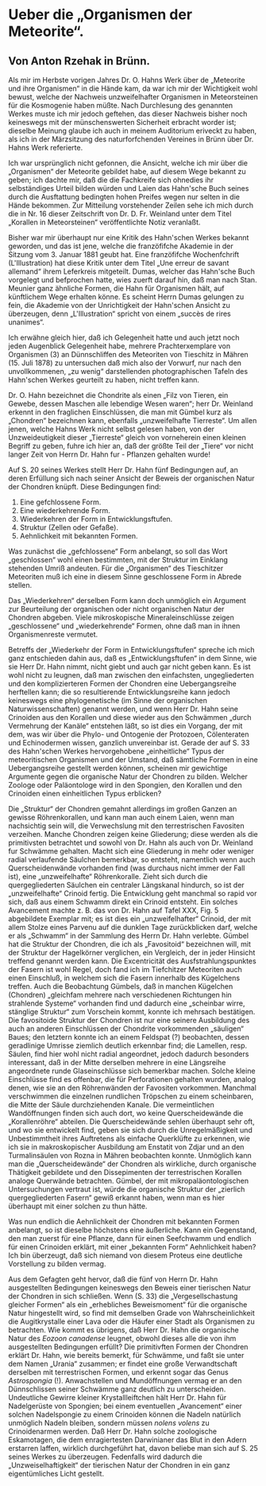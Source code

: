 # Ueber die „Organismen der Meteorite“.

## Von Anton Rzehak in Brünn.

Als mir im Herbste vorigen Jahres Dr. O. Hahns Werk über de „Meteorite und ihre Organismen“ in die Hände kam, da war ich mir der Wichtigkeit wohl bewust, welche der Nachweis unzweifelhafter Organismen in Meteorsteinen für die Kosmogenie haben müßte. Nach Durchlesung des genannten Werkes muste ich mir jedoch geftehen, das dieser Nachweis bisher noch keineswegs mit der münschenswerten Sicherheit erbracht worder ist; dieselbe Meinung glaube ich auch in meinem Auditorium eriveckt zu haben, als ich in der Märzsitzung des naturforfchenden Vereines in Brünn über Dr. Hahns Werk referierte.

Ich war ursprünglich nicht gefonnen, die Ansicht, welche ich mir über die „Organismen“ der Meteorite gebildet habe, auf diesem Wege bekannt zu geben; ich dachte mir, daß die die Fachkreife sich ohnedies ihr selbständiges Urteil bilden würden und Laien das Hahn'sche Buch seines durch die Ausftattung bedingten hohen Preifes wegen nur selten in die Hände bekommen. Zur Mitteilung vorstehender Zeilen sehe ich mich durch die in Nr. 16 dieser Zeitschrift von Dr. D. Fr. Weinland unter dem Titel „Korallen in Meteorsteinen“ veröffentlichte Notiz veranlaßt.

Bisher war mir überhaupt nur eine Kritik des Hahn'schen Werkes bekannt geworden, und das ist jene, welche die franzöfifche Akademie in der Sitzung vom 3. Januar 1881 geubt hat. Eine franzöfifche Wochenfchrift (L'Illustration) hat diese Kritik unter dem Titel „Une erreur de savant allemand“ ihrem Leferkreis mitgeteilt. Dumas, welcher das Hahn'sche Buch vorgelegt und befprochen hatte, wies zuerft darauf hin, daß man nach Stan. Meunier ganz ähnliche Formen, die Hahn für Organismen hält, auf künftlichem Wege erhalten könne. Es scheint Herrn Dumas gelungen zu fein, die Akademie von der Unrichtigkeit der Hahn'schen Ansicht zu überzeugen, denn „L'Illustration“ spricht von einem „succès de rires unanimes“.

Ich erwähne gleich hier, daß ich Gelegenheit hatte und auch jetzt noch jeden Augenblick Gelegenheit habe, mehrere Prachterxemplare von Organismen (3) an Dünnschliffen des Meteoriten von Tieschitz in Mähren (15. Juli 1878) zu untersuchen daß mich also der Vorwurf, nur nach den unvollkommenen, „zu wenig“ darstellenden photographischen Tafeln des Hahn'schen Werkes geurteilt zu haben, nicht treffen kann.

Dr. O. Hahn bezeichnet die Chondrite als einen „Filz von Tieren, ein Gewebe, dessen Maschen alle lebendige Wesen waren“; herr Dr. Weinland erkennt in den fraglichen Einschlüssen, die man mit Gümbel kurz als „Chondren“ bezeichnen kann, ebenfalls „unzweifelhafte Tierreste“. Um allen jenen, welche Hahns Werk nicht selbst gelesen haben, von der Unzweideutigkeit dieser „Tierreste“ gleich von vorneherein einen kleinen Begriff zu geben, fuhre ich hier an, daß der größte Teil der „Tiere“ vor nicht langer Zeit von Herrn Dr. Hahn fur - Pflanzen gehalten wurde!

Auf S. 20 seines Werkes stellt Herr Dr. Hahn fünf Bedingungen auf, an deren Erfüllung sich nach seiner Ansicht der Beweis der organischen Natur der Chondren knüpft. Diese Bedingungen find:
1) Eine gefchlossene Form.
2) Eine wiederkehrende Form.
3) Wiederkehren der Form in Entwicklungsftufen.
4) Struktur (Zellen oder Gefaße).
5) Aehnlichkeit mit bekannten Formen.

Was zunächst die „gefchlossene“ Form anbelangt, so soll das Wort „geschlossen“ wohl einen bestimmten, mit der Struktur im Einklang stehenden Umriß andeuten. Für die „Organismen“ des Tieschitzer Meteoriten muß ich eine in diesem Sinne geschlossene Form in Abrede stellen.

Das „Wiederkehren“ derselben Form kann doch unmöglich ein Argument zur Beurteilung der organischen oder nicht organischen Natur der Chondren abgeben. Viele mikroskopische Mineraleinschlüsse zeigen „geschlossene“ und „wiederkehrende“ Formen, ohne daß man in ihnen Organismenreste vermutet.

Betreffs der „Wiederkehr der Form in Entwicklungsftufen“ spreche ich mich ganz entschieden dahin aus, daß es „Entwicklungsftufen“ in dem Sinne, wie sie Herr Dr. Hahn nimmt, nicht giebt und auch gar nicht geben kann. Es ist wohl nicht zu leugnen, daß man zwischen den einfachsten, ungegliederten und den komplizierteren Formen der Chondren eine Uebergangsreihe herftellen kann; die so resultierende Entwicklungsreihe kann jedoch keineswegs eine phylogenetische (im Sinne der organischen Naturwissenschaften) genannt werden, und wenn Herr Dr. Hahn seine Crinoiden aus den Korallen und diese wieder aus den Schwämmen „durch Vermehrung der Kanäle“ entstehen läßt, so ist dies ein Vorgang, der mit dem, was wir über die Phylo- und Ontogenie der Protozoen, Cölenteraten und Echinodermen wissen, ganzlich unvereinbar ist. Gerade der auf S. 33 des Hahn'schen Werkes hervorgehobene „einheitliche“ Typus der meteoritischen Organismen und der Umstand, daß sämtliche Formen in eine Uebergangsreihe gestellt werden können, scheinen mir gewichtige Argumente gegen die organische Natur der Chondren zu bilden. Welcher Zoologe oder Paläontologe wird in den Spongien, den Korallen und den Crinoiden einen einheitlichen Typus erblicken?

Die „Struktur“ der Chondren gemahnt allerdings im großen Ganzen an gewisse Röhrenkorallen, und kann man auch einem Laien, wenn man nachsichtig sein will, die Verwechslung mit den terrestrischen Favositen verzeihen. Manche Chondren zeigen keine Gliederung; diese werden als die primitivsten betrachtet und sowohl von Dr. Hahn als auch von Dr. Weinland fur Schwämme gehalten. Macht sich eine Gliederung in mehr oder weniger radial verlaufende Säulchen bemerkbar, so entsteht, namentlich wenn auch Querscheidenwände vorhanden find (was durchaus nicht immer der Fall ist), eine „unzweifelhafte“ Röhrenkoralle. Zieht sich durch die quergegliederten Säulchen ein centraler Längskanal hindurch, so ist der „unzweifelhafte“ Crinoid fertig. Die Entwicklung geht manchmal so rapid vor sich, daß aus einem Schwamm direkt ein Crinoid entsteht. Ein solches Avancement machte z. B. das von Dr. Hahn auf Tafel XXX, Fig. 5 abgebildete Exemplar mit; es ist dies ein „unzweifelhafter“ Crinoid, der mit allem Stolze eines Parvenu auf die dunklen Tage zurückblicken darf, welche er als „Schwamm“ in der Sammlung des Herrn Dr. Hahn verlebte. Gümbel hat die Struktur der Chondren, die ich als „Favositoid“ bezeichnen will, mit der Struktur der Hagelkörner verglichen, ein Vergleich, der in jeder Hinsicht treffend genannt werden kann. Die Excentricität des Ausfstrahlungspunktes der Fasern ist wohl Regel, doch fand ich im Tiefchitzer Meteoriten auch einen Einschluß, in welchem sich die Fasern innerhalb des Kügelchens treffen. Auch die Beobachtung Gümbels, daß in manchen Kügelchen (Chondren) „gleichfam mehrere nach verschiedenen Richtungen hin strahlende Systeme“ vorhanden find und dadurch eine „scheinbar wirre, stänglige Struktur“ zum Vorschein kommt, konnte ich mehrsach bestätigen. Die favositoide Struktur der Chondren ist nur eine seinere Ausbildung des auch an anderen Einschlüssen der Chondrite vorkommenden „säuligen“ Baues; den letztern konnte ich an einem Feldspat (?) beobachten, dessen geradlinige Umrisse ziemlich deutlich erkennbar find; die Lamellen, resp. Säulen, find hier wohl nicht radial angeordnet, jedoch dadurch besonders interessant, daß in der Mitte derselben mehrere in eine Längsreihe angeordnete runde Glaseinschlüsse sich bemerkbar machen. Solche kleine Einschlüsse find es offenbar, die für Perforationen gehalten wurden, analog denen, wie sie an den Röhrenwänden der Favositen vorkommen. Manchmal verschwimmen die einzelnen rundlichen Tröpschen zu einem scheinbaren, die Mitte der Säule durchziehenden Kanale. Die vermeintlichen Wandöffnungen finden sich auch dort, wo keine Querscheidewände die „Korallenröhre“ abteilen. Die Querscheidewände sehlen überhaupt sehr oft, und wo sie entwickelt find, geben sie sich durch die Unregelmäßigkeit und Unbestimmtheit ihres Auftretens als einfache Querklüfte zu erkennen, wie ich sie in makroskopischer Ausbildung am Enstatit von Zdjar und an den Turmalinsäulen von Rozna in Mähren beobachten konnte. Unmöglich kann man die „Querscheidewände“ der Chondren als wirkliche, durch organische Thätigkeit gebildete und den Dissepimenten der terrestrischen Korallen analoge Querwände betrachten. Gümbel, der mit mikropaläontologischen Untersuchungen vertraut ist, würde die organische Struktur der „zierlich quergegliederten Fasern“ gewiß erkannt haben, wenn man es hier überhaupt mit einer solchen zu thun hätte.

Was nun endlich die Aehnlichkeit der Chondren mit bekannten Formen anbelangt, so ist dieselbe höchstens eine äußerliche. Kann ein Gegenstand, den man zuerst für eine Pflanze, dann für einen Seefchwamm und endlich für einen Crinoiden erklärt, mit einer „bekannten Form“ Aehnlichkeit haben? Ich bin überzeugt, daß sich niemand von diesem Proteus eine deutliche Vorstellung zu bilden vermag.

Aus dem Gefagten geht hervor, daß die fünf von Herrn Dr. Hahn ausgestellten Bedingungen keineswegs den Beweis einer tierischen Natur der Chondren in sich schließen. Wenn (S. 33) die „Vergesellschastung gleicher Formen“ als ein „erhebliches Beweismoment“ für die organische Natur hingestellt wird, so find mit demselben Grade von Wahrscheinlichkeit die Augitkrystalle einer Lava oder die Häufer einer Stadt als Organismen zu betrachten. Wie kommt es übrigens, daß Herr Dr. Hahn die organische Natur des _Eozoon canadense_ leugnet, obwohl dieses alle die von ihm ausgestellten Bedingungen erfüllt? Die primitivften Formen der Chondren erklärt Dr. Hahn, wie bereits bemerkt, für Schwämme, und faßt sie unter dem Namen „Urania“ zusammen; er findet eine große Verwandtschaft derselben mit terrestrischen Formen, und erkennt sogar das Genus _Astrospongia_ (!). Anwachstellen und Mundöffnungen vermag er an den Dünnschlissen seiner Schwämme ganz deutlich zu unterscheiden. Undeutliche Gewirre kleiner Krystallleiftchen hält Herr Dr. Hahn für Nadelgerüste von Spongien; bei einem eventuellen „Avancement“ einer solchen Nadelspongie zu einem Crinoiden können die Nadeln natürlich unmöglich Nadeln bleiben, sondern müssen _nolens volens_ zu Crinoidenarmen werden. Daß Herr Dr. Hahn solche zoologische Eskamotagen, die dem enragiertesten Darwinianer das Blut in den Adern erstarren laffen, wirklich durchgeführt hat, davon beliebe man sich auf S. 25 seines Werkes zu überzeugen. Fedenfalls wird dadurch die „Unzweiselhaftigkeit“ der tierischen Natur der Chondren in ein ganz eigentümliches Licht gestellt.
